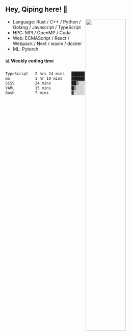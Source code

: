 

## Hey, Qiping here! :wave:

[<img align="right" width="50%" src="https://github-readme-stats.vercel.app/api?username=ppppqp&theme=dark&show_icons=true">](https://metrics.lecoq.io/ppppqp?template=classic)



-   Language: Rust / C++ / Python / Golang / Javascript / TypeScript
-   HPC: MPI / OpenMP / Cuda
-   Web: ECMAScript / React / Webpack / Next / wasm / docker
-   ML: Pytorch



#### :bar_chart: Weekly coding time

<!--START_SECTION:waka-->

```txt
TypeScript   2 hrs 24 mins   █████████████▒░░░░░░░░░░░   53.33 %
Go           1 hr 10 mins    ██████▒░░░░░░░░░░░░░░░░░░   25.94 %
SCSS         24 mins         ██▒░░░░░░░░░░░░░░░░░░░░░░   08.92 %
YAML         15 mins         █▒░░░░░░░░░░░░░░░░░░░░░░░   05.72 %
Bash         7 mins          ▓░░░░░░░░░░░░░░░░░░░░░░░░   02.82 %
```

<!--END_SECTION:waka-->
